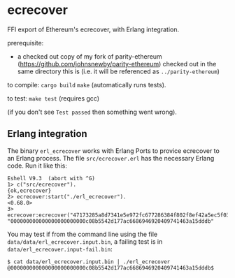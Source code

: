 # ecrecover
FFI export of Ethereum's ecrecover, with Erlang integration.

prerequisite:
- a checked out copy of my fork of parity-ethereum (https://github.com/johnsnewby/parity-ethereum) checked out in the same directory this is (i.e. it will be referenced as `../parity-ethereum`)

to compile:
`cargo build`
`make` (automatically runs tests).

to test:
`make test` (requires gcc)

(if you don't see `Test passed` then something went wrong).

## Erlang integration

The binary `erl_ecrecover` works with Erlang Ports to provice ecrecover to an Erlang process. The file `src/ecrecover.erl` has the necessary Erlang code. Run it like this:

```
Eshell V9.3  (abort with ^G)
1> c("src/ecrecover").
{ok,ecrecover}
2> ecrecover:start("./erl_ecrecover").
<0.68.0>
3> ecrecover:ecrecover("47173285a8d7341e5e972fc677286384f802f8ef42a5ec5f03bbfa254cb01fad000000000000000000000000000000000000000000000000000000000000001b650acf9d3f5f0a2c799776a1254355d5f4061762a237396a99a0e0e3fc2bcd6729514a0dacb2e623ac4abd157cb18163ff942280db4d5caad66ddf941ba12e03").
"000000000000000000000000c08b5542d177ac6686946920409741463a15dddb"
```

You may test if from the command line using the file `data/data/erl_ecrecover.input.bin`, a failing test is in `data/erl_ecrecover.input-fail.bin`:

```
$ cat data/erl_ecrecover.input.bin | ./erl_ecrecover
@000000000000000000000000c08b5542d177ac6686946920409741463a15dddb$
```
